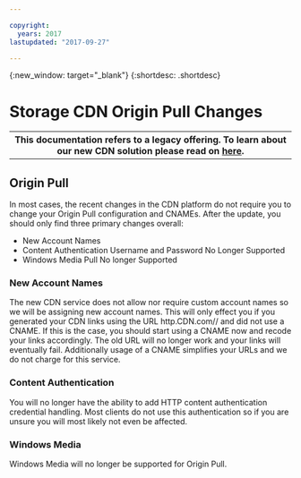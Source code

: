 ```yaml
---

copyright:
  years: 2017
lastupdated: "2017-09-27"

---
```

{:new_window: target="_blank"}
{:shortdesc: .shortdesc}

# Storage CDN Origin Pull Changes 

<table class="wrapped">
        <colgroup>
          <col/>
        </colgroup>
        <tbody>
          <tr>
            <th>This documentation refers to a legacy offering. To learn about our new CDN solution please read on <a href="https://console.bluemix.net/docs/infrastructure/CDN/about.html#about-cdn">here</a>.</th>
          </tr>
        </tbody>
</table>

## Origin Pull     

In most cases, the recent changes in the CDN platform do not require you to change your Origin Pull configuration and CNAMEs. After the update, you should only find three primary changes overall:     

 - New Account Names
 - Content Authentication Username and Password No Longer Supported
 - Windows Media Pull No longer Supported
        

### New Account Names     

The new CDN service does not allow nor require custom account names so we will be assigning new account names. This will only effect you if you generated your CDN links using the URL http.CDN.com// and did not use a CNAME.  If this is the case, you should start using a CNAME now and recode your links accordingly. The old URL will no longer work and your links will eventually fail.  Additionally usage of a CNAME simplifies your URLs and we do not charge for this service.     

### Content Authentication     

You will no longer have the ability to add HTTP content authentication credential handling. Most clients do not use this authentication so if you are unsure you will most likely not even be affected.     

### Windows Media     

Windows Media will no longer be supported for Origin Pull.
